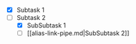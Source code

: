 - [x] Subtask 1
- [ ] Subtask 2
    - [x] SubSubtask 1
    - [ ] [[alias-link-pipe.md|SubSubtask 2]]
